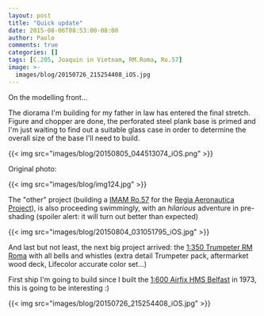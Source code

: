 ```yaml
---
layout: post
title: "Quick update"
date: 2015-08-06T08:53:00-08:00
author: Paolo
comments: true
categories: []
tags: [C.205, Joaquin in Vietnam, RM.Roma, Ro.57]
image: >-
  images/blog/20150726_215254408_iOS.jpg
---
```

On the modelling front...

The diorama I'm building for my father in law has entered the final stretch. Figure and chopper are done, the perforated steel plank base is primed and I'm just waiting to find out a suitable glass case in order to determine the overall size of the base I'll need to build.

{{< img src="images/blog/20150805_044513074_iOS.png" >}}

Original photo:

{{< img src="images/blog/img124.jpg" >}}

The "other" project (building a [IMAM Ro.57](https://www.scalemates.com/kits/103723-special-hobby-sh72082-imam-romeo-ro-57) for the <a href="/projects/the%20regia%20aeronautica%20project/">Regia Aeronautica Project<a/>), is also proceeding swimmingly, with an *hilarious* adventure in pre-shading (spoiler alert: it will turn out better than expected)

{{< img src="images/blog/20150804_031051795_iOS.jpg" >}}

And last but not least, the next big project arrived: the [1:350 Trumpeter RM Roma](https://www.scalemates.com/kits/102921-trumpeter-05318-italian-navy-battleship-rn-roma) with all bells and whistles (extra detail Trumpeter pack, aftermarket wood deck, Lifecolor accurate color set...)

First ship I'm going to build since I built the [1:600 Airfix HMS Belfast](https://www.scalemates.com/kits/222391-airfix-04212-3-h-m-s-belfast) in 1973, this is going to be interesting :)

{{< img src="images/blog/20150726_215254408_iOS.jpg" >}}